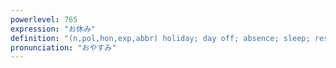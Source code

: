 ```yaml
---
powerlevel: 765
expression: "お休み"
definition: "(n,pol,hon,exp,abbr) holiday; day off; absence; sleep; rest; Good night; (P)"
pronunciation: "おやすみ"
---
```

